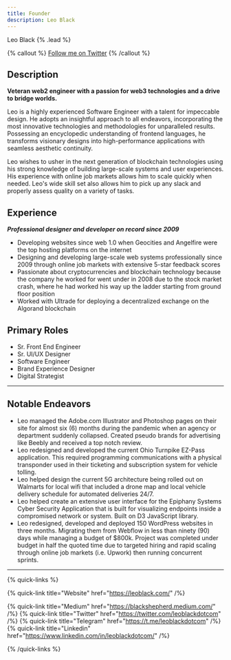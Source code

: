 ```yaml
---
title: Founder
description: Leo Black
---
```


Leo Black {% .lead %}

{% callout %}
[Follow me on Twitter](https://twitter.com/leoblackdotcom)
{% /callout %}

## Description

**Veteran web2 engineer with a passion for web3 technologies and a drive to bridge worlds.** 

Leo is a highly experienced Software Engineer with a talent for impeccable design. He adopts an insightful approach to all endeavors, incorporating the most innovative technologies and methodologies for unparalleled results. Possessing an encyclopedic understanding of frontend languages, he transforms visionary designs into high-performance applications with seamless aesthetic continuity.

Leo wishes to usher in the next generation of blockchain technologies using his strong knowledge of building large-scale systems and user experiences. His experience with online job markets allows him to scale quickly when needed. Leo's wide skill set also allows him to pick up any slack and properly assess quality on a variety of tasks.

## Experience

*__Professional designer and developer on record since 2009__*

- Developing websites since web 1.0 when Geocities and Angelfire were the top hosting platforms on the internet
- Designing and developing large-scale web systems professionally since 2009 through online job markets with extensive 5-star feedback scores
- Passionate about cryptocurrencies and blockchain technology because the company he worked for went under in 2008 due to the stock market crash, where he had worked his way up the ladder starting from ground floor position
- Worked with Ultrade for deploying a decentralized exchange on the Algorand blockchain

## Primary Roles
- Sr. Front End Engineer
- Sr. UI/UX Designer
- Software Engineer
- Brand Experience Designer
- Digital Strategist

---

## Notable Endeavors
- Leo managed the Adobe.com Illustrator and Photoshop pages on their site for almost six (6) months during the pandemic when an agency or department suddenly collapsed. Created pseudo brands for advertising like Beebly and received a top notch review.
- Leo redesigned and developed the current Ohio Turnpike EZ-Pass application. This required programming communications with a physical transponder used in their ticketing and subscription system for vehicle tolling.
- Leo helped design the current 5G architecture being rolled out on Walmarts for local wifi that included a drone map and local vehicle delivery schedule for automated deliveries 24/7.
- Leo helped create an extensive user interface for the Epiphany Systems Cyber Security Application that is built for visualizing endpoints inside a compromised network or system. Built on D3 JavaScript library.
- Leo redesigned, developed and deployed 150 WordPress websites in three months. Migrating them from Webflow in less than ninety (90) days while managing a budget of $800k. Project was completed under budget in half the quoted time due to targeted hiring and rapid scaling through online job markets (i.e. Upwork) then running concurrent sprints.

---

{% quick-links %}

{% quick-link title="Website" href="https://leoblack.com/" /%}

{% quick-link title="Medium" href="https://blackshepherd.medium.com/" /%}
{% quick-link title="Twitter" href="https://twitter.com/leoblackdotcom" /%}
{% quick-link title="Telegram" href="https://t.me/leoblackdotcom" /%}
{% quick-link title="Linkedin" href="https://www.linkedin.com/in/leoblackdotcom/" /%}

{% /quick-links %}
